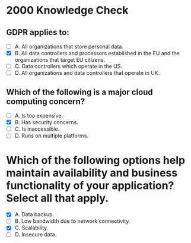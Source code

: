 # 2000 Knowledge Check

## GDPR applies to:

- [ ] A. All organizations that store personal data.
- [X] B. All data controllers and processors established in the EU and the organizations that target EU citizens.
- [ ] C. Data controllers which operate in the US.
- [ ] D. All organizations and data controllers that operate in UK.

## Which of the following is a major cloud computing concern?

- [ ] A. Is too expensive.
- [X] B. Has security concerns.
- [ ] C. Is inaccessible.
- [ ] D. Runs on multiple platforms.

# Which of the following options help maintain availability and business functionality of your application? Select all that apply.

- [X] A. Data backup.
- [ ] B. Low bandwidth due to network connectivity.
- [X] C. Scalability.
- [ ] D. Insecure data.
